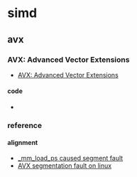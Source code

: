 # simd

## avx

### AVX: Advanced Vector Extensions

- [AVX: Advanced Vector Extensions](https://www.cs.uaf.edu/courses/cs441/notes/avx/)

#### code

- []()

### reference

#### alignment

- [_mm_load_ps caused segment fault](https://stackoverflow.com/questions/21015961/mm-load-ps-caused-segment-fault)
- [AVX segmentation fault on linux](https://stackoverflow.com/questions/33373318/avx-segmentation-fault-on-linux)

